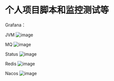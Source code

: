 # 个人项目脚本和监控测试等
Grafana：

JVM
![image](https://github.com/wanyadi/wan_shell/blob/master/grafana/JVM.jpg)

MQ
![image](https://github.com/wanyadi/wan_shell/blob/master/grafana/MQ.jpg)

Status
![image](https://github.com/wanyadi/wan_shell/blob/master/grafana/Status.jpg)

Redis
![image](https://github.com/wanyadi/wan_shell/blob/master/grafana/Redis.jpg)

Nacos
![image](https://github.com/wanyadi/wan_shell/blob/master/grafana/Nacos.jpg)
